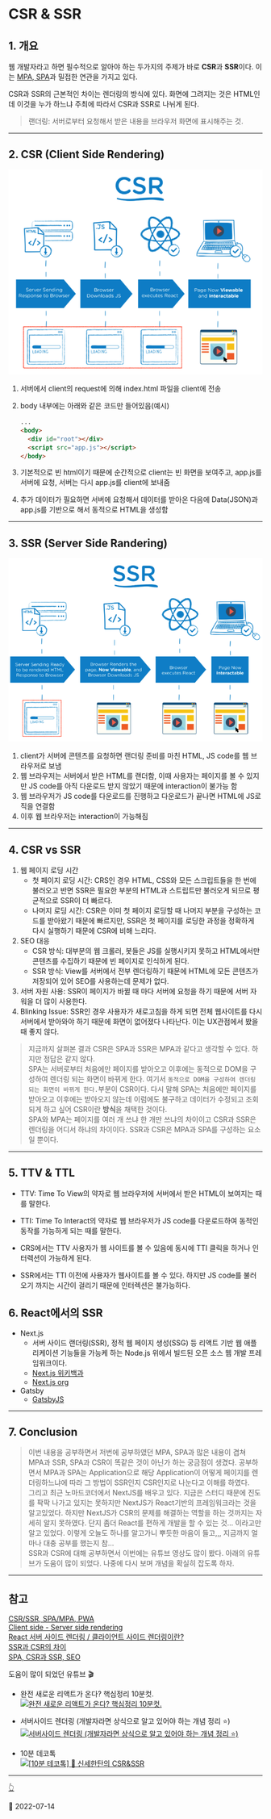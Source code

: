 # CSR & SSR

## 1. 개요

웹 개발자라고 하면 필수적으로 알아야 하는 두가지의 주제가 바로 **CSR**과 **SSR**이다. 이는 [MPA, SPA](./SPA.md)과 밀접한 연관을 가지고 있다.

CSR과 SSR의 근본적인 차이는 렌더링의 방식에 있다. 화면에 그려지는 것은 HTML인데 이것을 누가 하느냐 주최에 따라서 CSR과 SSR로 나뉘게 된다.

> 랜더링: 서버로부터 요청해서 받은 내용을 브라우저 화면에 표시해주는 것.

---

## 2. CSR (Client Side Rendering)

![CSR](../image/ETC/CSRSSR/CSR.png)

1. 서버에서 client의 request에 의해 index.html 파일을 client에 전송
2. body 내부에는 아래와 같은 코드만 들어있음(예시)

   ```html
   ...
   <body>
     <div id="root"></div>
     <script src="app.js"></script>
   </body>
   ```

3. 기본적으로 빈 html이기 때문에 순간적으로 client는 빈 화면을 보여주고, app.js를 서버에 요청, 서버는 다시 app.js를 client에 보내줌
4. 추가 데이터가 필요하면 서버에 요청해서 데이터를 받아온 다음에 Data(JSON)과 app.js를 기반으로 해서 동적으로 HTML을 생성함

---

## 3. SSR (Server Side Randering)

![SSR](../image/ETC/CSRSSR/SSR.png)

1. client가 서버에 콘텐츠를 요청하면 랜더링 준비를 마친 HTML, JS code를 웹 브라우저로 보냄
2. 웹 브라우저는 서버에서 받은 HTML를 랜더함, 이때 사용자는 페이지를 볼 수 있지만 JS code를 아직 다운로드 받지 않았기 때문에 interaction이 불가능 함
3. 웹 브라우저가 JS code를 다운로드를 진행하고 다운로드가 끝나면 HTML에 JS로직을 연결함
4. 이후 웹 브라우저는 interaction이 가능해짐

---

## 4. CSR vs SSR

1. 웹 페이지 로딩 시간
   - 첫 페이지 로딩 시간: CRS인 경우 HTML, CSS와 모든 스크립트들을 한 번에 불러오고 반면 SSR은 필요한 부분의 HTML과 스트립트만 불러오게 되므로 평균적으로 SSR이 더 빠르다.
   - 나머지 로딩 시간: CSR은 이미 첫 페이지 로딩할 때 나머지 부분을 구성하는 코드를 받아왔기 때문에 빠르지만, SSR은 첫 페이지를 로딩한 과정을 정확하게 다시 실행하기 때문에 CSR에 비해 느리다.
2. SEO 대응
   - CSR 방식: 대부분의 웹 크롤러, 봇들은 JS를 실행시키지 못하고 HTML에서만 콘텐츠를 수집하기 때문에 빈 페이지로 인식하게 된다.
   - SSR 방식: View를 서버에서 전부 렌더링하기 때문에 HTML에 모든 콘텐츠가 저장되어 있어 SEO를 사용하는데 문제가 없다.
3. 서버 자원 사용: SSR이 페이지가 바뀔 때 마다 서버에 요청을 하기 때문에 서버 자워을 더 많이 사용한다.
4. Blinking Issue: SSR인 경우 사용자가 새로고침을 하게 되면 전체 웹사이트를 다시 서버에서 받아와야 하기 때문에 화면이 없어졌다 나타난다. 이는 UX관점에서 봤을 때 좋지 않다.

> 지금까지 살펴본 결과 CSR은 SPA과 SSR은 MPA과 같다고 생각할 수 있다. 하지만 정답은 같지 않다.  
> SPA는 서버로부터 처음에만 페이지를 받아오고 이후에는 동적으로 DOM을 구성하여 렌더링 되는 화면이 바뀌게 한다. 여기서 `동적으로 DOM을 구성하여 렌더링 되는 화면이 바뀌게 한다.`부분이 CSR이다. 다시 말해 SPA는 처음에만 페이지를 받아오고 이후에는 받아오지 않는데 이럼에도 불구하고 데이터가 수정되고 조회되게 하고 싶어 CSR이란 **방식**을 채택한 것이다.  
> SPA와 MPA는 페이지를 여러 개 쓰냐 한 개만 쓰냐의 차이이고 CSR과 SSR은 렌더링을 어디서 하냐의 차이이다. SSR과 CSR은 MPA과 SPA를 구성하는 요소일 뿐이다.

---

## 5. TTV & TTL

- TTV: Time To View의 약자로 웹 브라우저에 서버에서 받은 HTML이 보여지는 때를 말한다.
- TTI: Time To Interact의 약자로 웹 브라우저가 JS code를 다운로드하여 동적인 동작를 가능하게 되는 때를 말한다.

- CRS에서는 TTV 사용자가 웹 사이트를 볼 수 있음에 동시에 TTI 클릭을 하거나 인터렉션이 가능하게 된다.
- SSR에서는 TTI 이전에 사용자가 웹사이트를 볼 수 있다. 하지만 JS code를 불러오기 까지는 시간이 걸리기 때문에 인터렉션은 불가능하다.

## 6. React에서의 SSR

- Next.js
  - 서버 사이드 랜더링(SSR), 정적 웹 페이지 생성(SSG) 등 리액트 기반 웹 애플리케이션 기능들을 가능케 하는 Node.js 위에서 빌드된 오픈 소스 웹 개발 프레임워크이다.
  - [Next.js 위키백과](https://ko.wikipedia.org/wiki/Next.js)
  - [Next.js org](https://nextjs.org/)
- Gatsby
  - [GatsbyJS](https://www.gatsbyjs.com/)

---

## 7. Conclusion

> 이번 내용을 공부하면서 저번에 공부하였던 MPA, SPA과 많은 내용이 겹쳐 MPA과 SSR, SPA과 CSR이 똑같은 것이 아닌가 하는 궁금점이 생겼다. 공부하면서 MPA과 SPA는 Application으로 해당 Application이 어떻게 페이지를 렌더링하느냐에 따라 그 방법이 SSR인지 CSR인지로 나눈다고 이해를 하였다.  
> 그리고 최근 노마드코더에서 NextJS를 배우고 있다. 지금은 스터디 때문에 진도를 팍팍 나가고 있지는 못하지만 NextJS가 React기반의 프레임워크라는 것을 알고있었다. 하지만 NextJS가 CSR의 문제를 해결하는 역할을 하는 것까지는 자세히 알지 못하였다. 단지 좀더 React를 편하게 개발을 할 수 있는 것... 이라고만 알고 있었다. 이렇게 오늘도 하나를 알고가니 뿌듯한 마음이 들고,,, 지금까지 얼마나 대충 공부를 했는지 참...  
> SSR과 CSR에 대해 공부하면서 이번에는 유튜브 영상도 많이 봤다. 아래의 유튜브가 도움이 많이 되었다. 나중에 다시 보며 개념을 확실히 잡도록 하자.

---

## 참고

[CSR/SSR, SPA/MPA, PWA](https://tech.weperson.com/wedev/frontend/csr-ssr-spa-mpa-pwa/#csr-client-side-rendering-vs-ssr-server-side-rendering)  
[Client side - Server side rendering](https://korshika.tistory.com/58)  
[React 서버 사이드 렌더링 / 클라이언트 사이드 렌더링이란?](https://ctdlog.tistory.com/46)  
[SSR과 CSR의 차이](https://proglish.tistory.com/216)  
[SPA, CSR과 SSR, SEO](https://velog.io/@ksh4820/SPA-CSR%EA%B3%BC-SSR-SEO)

도움이 많이 되었던 유튜브 🎬

- 완전 새로운 리액트가 온다? 핵심정리 10분컷.  
  [![완전 새로운 리액트가 온다? 핵심정리 10분컷.](https://img.youtube.com/vi/7mkQi0TlJQo/0.jpg)](https://www.youtube.com/watch?v=7mkQi0TlJQo)

- 서버사이드 렌더링 (개발자라면 상식으로 알고 있어야 하는 개념 정리 ⭐️)  
  [![서버사이드 렌더링 (개발자라면 상식으로 알고 있어야 하는 개념 정리 ⭐️)](https://img.youtube.com/vi/iZ9csAfU5Os/0.jpg)](https://www.youtube.com/watch?v=iZ9csAfU5Os)

- 10분 데코톡  
  [![[10분 테코톡] 🎨 신세한탄의 CSR&SSR](https://img.youtube.com/vi/YuqB8D6eCKE/0.jpg)](https://www.youtube.com/watch?v=YuqB8D6eCKE)

---

[👆](#csr--ssr)

📅 2022-07-14
